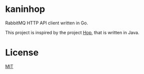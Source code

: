 # kaninhop
RabbitMQ HTTP API client written in Go.

This project is inspired by the project [Hop](https://github.com/rabbitmq/hop), that is written in Java.

# License 

[MIT](LICENSE)
